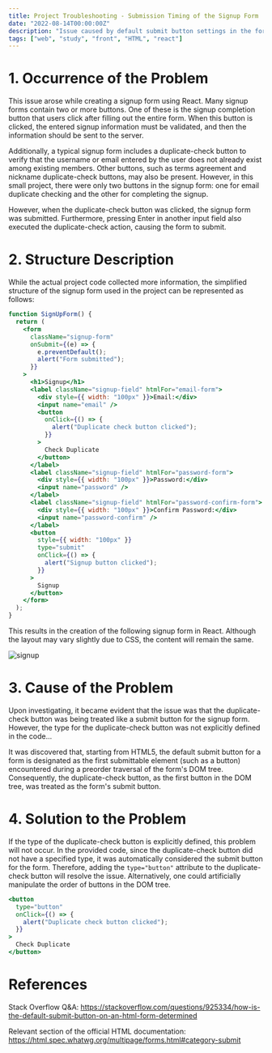 ```yaml
---
title: Project Troubleshooting - Submission Timing of the Signup Form
date: "2022-08-14T00:00:00Z"
description: "Issue caused by default submit button settings in the form"
tags: ["web", "study", "front", "HTML", "react"]
---
```


# 1. Occurrence of the Problem

This issue arose while creating a signup form using React. Many signup forms contain two or more buttons. One of these is the signup completion button that users click after filling out the entire form. When this button is clicked, the entered signup information must be validated, and then the information should be sent to the server.

Additionally, a typical signup form includes a duplicate-check button to verify that the username or email entered by the user does not already exist among existing members. Other buttons, such as terms agreement and nickname duplicate-check buttons, may also be present. However, in this small project, there were only two buttons in the signup form: one for email duplicate checking and the other for completing the signup.

However, when the duplicate-check button was clicked, the signup form was submitted. Furthermore, pressing Enter in another input field also executed the duplicate-check action, causing the form to submit.

# 2. Structure Description

While the actual project code collected more information, the simplified structure of the signup form used in the project can be represented as follows:

```jsx
function SignUpForm() {
  return (
    <form
      className="signup-form"
      onSubmit={(e) => {
        e.preventDefault();
        alert("Form submitted");
      }}
    >
      <h1>Signup</h1>
      <label className="signup-field" htmlFor="email-form">
        <div style={{ width: "100px" }}>Email:</div>
        <input name="email" />
        <button
          onClick={() => {
            alert("Duplicate check button clicked");
          }}
        >
          Check Duplicate
        </button>
      </label>
      <label className="signup-field" htmlFor="password-form">
        <div style={{ width: "100px" }}>Password:</div>
        <input name="password" />
      </label>
      <label className="signup-field" htmlFor="password-confirm-form">
        <div style={{ width: "100px" }}>Confirm Password:</div>
        <input name="password-confirm" />
      </label>
      <button
        style={{ width: "100px" }}
        type="submit"
        onClick={() => {
          alert("Signup button clicked");
        }}
      >
        Signup
      </button>
    </form>
  );
}
```

This results in the creation of the following signup form in React. Although the layout may vary slightly due to CSS, the content will remain the same.

![signup](./signup-form.png)

# 3. Cause of the Problem

Upon investigating, it became evident that the issue was that the duplicate-check button was being treated like a submit button for the signup form. However, the type for the duplicate-check button was not explicitly defined in the code...

It was discovered that, starting from HTML5, the default submit button for a form is designated as the first submittable element (such as a button) encountered during a preorder traversal of the form's DOM tree. Consequently, the duplicate-check button, as the first button in the DOM tree, was treated as the form's submit button.

# 4. Solution to the Problem

If the type of the duplicate-check button is explicitly defined, this problem will not occur. In the provided code, since the duplicate-check button did not have a specified type, it was automatically considered the submit button for the form. Therefore, adding the `type="button"` attribute to the duplicate-check button will resolve the issue. Alternatively, one could artificially manipulate the order of buttons in the DOM tree.

```jsx
<button
  type="button"
  onClick={() => {
    alert("Duplicate check button clicked");
  }}
>
  Check Duplicate
</button>
```

# References

Stack Overflow Q&A: https://stackoverflow.com/questions/925334/how-is-the-default-submit-button-on-an-html-form-determined

Relevant section of the official HTML documentation: https://html.spec.whatwg.org/multipage/forms.html#category-submit
